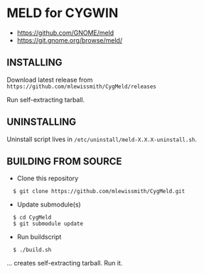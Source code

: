 MELD for CYGWIN
===============

* https://github.com/GNOME/meld
* https://git.gnome.org/browse/meld/

INSTALLING
----------

Download latest release from `https://github.com/mlewissmith/CygMeld/releases`

Run self-extracting tarball.


UNINSTALLING
------------

Uninstall script lives in `/etc/uninstall/meld-X.X.X-uninstall.sh`.


BUILDING FROM SOURCE
--------------------
* Clone this repository
```
  $ git clone https://github.com/mlewissmith/CygMeld.git
```
* Update submodule(s)
```
  $ cd CygMeld
  $ git submodule update
```
* Run buildscript
```
  $ ./build.sh
```
... creates self-extracting tarball.  Run it.
